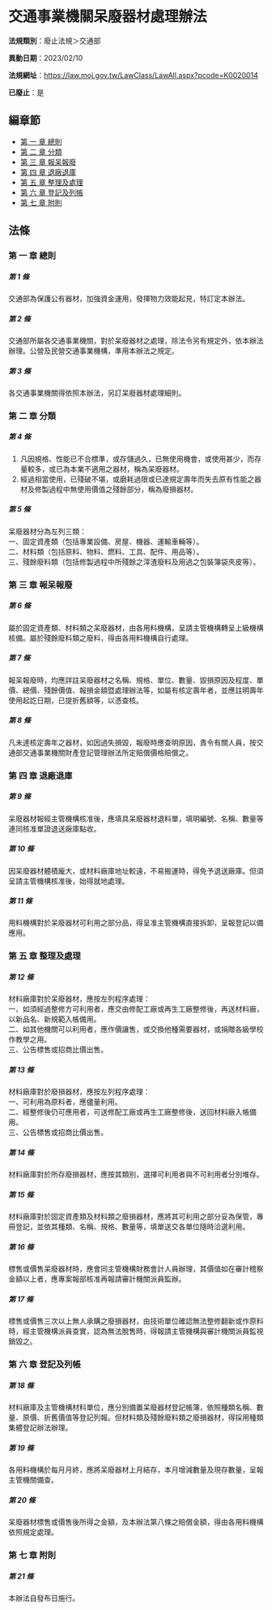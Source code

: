 # 交通事業機關呆廢器材處理辦法

**法規類別**：廢止法規＞交通部

**異動日期**：2023/02/10  

**法規網址**：https://law.moj.gov.tw/LawClass/LawAll.aspx?pcode=K0020014

**已廢止**：是


## 編章節
* [第 一 章 總則](#第-一-章-總則)
* [第 二 章 分類](#第-二-章-分類)
* [第 三 章 報呆報廢](#第-三-章-報呆報廢)
* [第 四 章 退廠退庫](#第-四-章-退廠退庫)
* [第 五 章 整理及處理](#第-五-章-整理及處理)
* [第 六 章 登記及列帳](#第-六-章-登記及列帳)
* [第 七 章 附則](#第-七-章-附則)
## 法條
### 第 一 章 總則

##### 第 1 條
交通部為保護公有器材，加強資金運用，發揮物力效能起見，特訂定本辦法。

##### 第 2 條
交通部所屬各交通事業機關，對於呆廢器材之處理，除法令另有規定外，依本辦法辦理。公營及民營交通事業機構，準用本辦法之規定。

##### 第 3 條
各交通事業機關得依照本辦法，另訂呆廢器材處理細則。

### 第 二 章 分類

##### 第 4 條
1. 凡因規格、性能已不合標準，或存儲過久，已無使用機會，或使用甚少，而存量較多，或已為本業不適用之器材，稱為呆廢器材。
1. 經過相當使用，已殘破不堪，或磨耗過限或已達規定壽年而失去原有性能之器材及修製過程中無使用價值之殘餘部分，稱為廢損器材。

##### 第 5 條
呆廢器材分為左列三類：  
一、固定資產類（包括專業設備、房屋、機器、運輸車輛等）。  
二、材料類（包括原料、物料、燃料、工具、配件、用品等）。  
三、殘餘廢料類（包括修製過程中所殘餘之滓渣廢料及用過之包裝簿袋夾皮等）。  

### 第 三 章 報呆報廢

##### 第 6 條
屬於固定資產類、材料類之呆廢器材，由各用料機構，呈請主管機構轉呈上級機構核備。屬於殘餘廢料類之廢料，得由各用料機構自行處理。

##### 第 7 條
報呆報廢時，均應詳註呆廢器材之名稱、規格、單位、數量、毀損原因及程度、單價、總價、殘餘價值、報損金額暨處理辦法等，如屬有核定壽年者，並應註明壽年使用起訖日期，已提折舊額等，以憑查核。

##### 第 8 條
凡未達核定壽年之器材，如因過失損毀，報廢時應查明原因，責令有關人員，按交通部交通事業機關財產登記管理辦法所定賠償價格賠償之。

### 第 四 章 退廠退庫

##### 第 9 條
呆廢器材報經主管機構核准後，應填具呆廢器材退料單，填明編號、名稱、數量等連同核准單證退送廠庫點收。

##### 第 10 條
因呆廢器材體積龐大，或材料廠庫地址較遠，不易搬運時，得免予退送廠庫。但須呈請主管機構核准後，始得就地處理。

##### 第 11 條
用料機構對於呆廢器材可利用之部分品，得呈准主管機構直接拆卸，呈報登記以備應用。

### 第 五 章 整理及處理

##### 第 12 條
材料廠庫對於呆廢器材，應按左列程序處理：  
一、如須經過整修方可利用者，應交由修配工廠或再生工廠整修後，再送材料廠，以新品名、新規範入帳備用。  
二、如其他機關可以利用者，應作價讓售，或交換他種需要器材，或捐贈各級學校作教學之用。  
三、公告標售或招商比價出售。  

##### 第 13 條
材料廠庫對於廢損器材，應按左列程序處理：  
一、可利用為原料者，應儘量利用。  
二、經整修後仍可應用者，可送修配工廠或再生工廠整修後，送回材料廠入帳備用。  
三、公告標售或招商比價出售。  

##### 第 14 條
材料廠庫對於所存廢損器材，應按其類別，選擇可利用者與不可利用者分別堆存。

##### 第 15 條
材料廠庫對於固定資產類及材料類之廢損器材，應將其可利用之部分妥為保管，專冊登記，並依其種類、名稱、規格、數量等，填單送交各單位隨時洽選利用。

##### 第 16 條
標售或價售呆廢器材時，應會同主管機構財務會計人員辦理，其價值如在審計稽察金額以上者，應專案報部核准再報請審計機關派員監辦。

##### 第 17 條
標售或價售三次以上無人承購之廢損器材，由技術單位確認無法整修翻新或作原料時，經主管機構派員查實，認為無法脫售時，得報請主管機構與審計機關派員監視銷毀之。

### 第 六 章 登記及列帳

##### 第 18 條
材料廠庫及主管機構材料單位，應分別備置呆廢器材登記帳簿，依照種類名稱、數量、原價、折舊價值等登記列報。但材料類及殘餘廢料類之廢損器材，得採用種類集體登記辦法辦理。

##### 第 19 條
各用料機構於每月月終，應將呆廢器材上月結存，本月增減數量及現存數量，呈報主管機關備查。

##### 第 20 條
呆廢器材標售或價售後所得之金額，及本辦法第八條之賠償金額，得由各用料機構依照規定處理。

### 第 七 章 附則

##### 第 21 條
本辦法自發布日施行。



